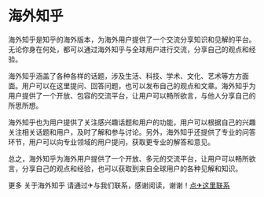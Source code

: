 # 海外知乎

海外知乎是知乎的海外版本，为海外用户提供了一个交流分享知识和见解的平台。无论你身在何处，都可以通过海外知乎与全球用户进行交流，分享自己的观点和经验。

海外知乎涵盖了各种各样的话题，涉及生活、科技、学术、文化、艺术等方方面面。用户可以在这里提问、回答问题，也可以发布自己的观点和文章。海外知乎为用户提供了一个开放、包容的交流平台，让用户可以畅所欲言，与他人分享自己的所思所想。

海外知乎也为用户提供了关注感兴趣话题和用户的功能，用户可以根据自己的兴趣关注相关话题和用户，及时了解和参与讨论。另外，海外知乎还提供了专业的问答环节，用户可以向专业领域的用户提问，获取更专业的解答和意见。

总之，海外知乎为海外用户提供了一个开放、多元的交流平台，让用户可以畅所欲言，分享自己的观点和经验，也可以获取到来自全球用户的各种见解和知识。

更多 关于海外知乎 请通过✈与我们联系，感谢阅读，谢谢！[点✈这里联系](https://gg.k02.cc)